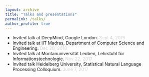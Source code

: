 ```yaml
---
layout: archive
title: "Talks and presentations"
permalink: /talks/
author_profile: true
---
```

* Invited talk at DeepMind, Google London. <span style="color:lightgray"> Sept 4, 2019 </span>
* Invited talk at IIT Madras, Department of Computer Science and Engineering. <span style="color:lightgray"> Dec 28, 2018 </span>
* Invited talk at Montanuniversität Leoben, Lehrstuhl für Informationstechnologie. <span style="color:lightgray"> Nov 22, 2017 </span>
* Invited talk Heidelberg University, Statistical Natural Language Processing Colloquium. <span style="color:lightgray"> June 7, 2017 </span>
